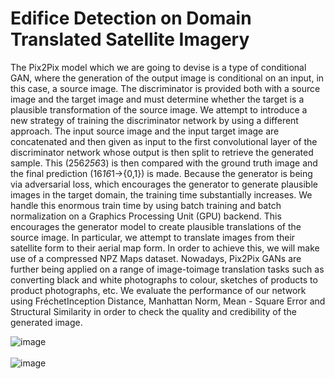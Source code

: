 # Edifice Detection on Domain Translated Satellite Imagery
The Pix2Pix model which we are going to devise is a type of conditional GAN, where the
generation of the output image is conditional on an input, in this case, a source image. The
discriminator is provided both with a source image and the target image and must determine
whether the target is a plausible transformation of the source image. We attempt to introduce a new
strategy of training the discriminator network by using a different approach. The input source image
and the input target image are concatenated and then given as input to the first convolutional layer
of the discriminator network whose output is then split to retrieve the generated sample. This
(256*256*3) is then compared with the ground truth image and the final prediction
(16*16*1→{0,1}) is made. Because the generator is being via adversarial loss, which encourages
the generator to generate plausible images in the target domain, the training time substantially
increases. We handle this enormous train time by using batch training and batch normalization on
a Graphics Processing Unit (GPU) backend. This encourages the generator model to create
plausible translations of the source image. In particular, we attempt to translate images from their
satellite form to their aerial map form. In order to achieve this, we will make use of a compressed
NPZ Maps dataset. Nowadays, Pix2Pix GANs are further being applied on a range of image-toimage translation tasks such as converting black and white photographs to colour, sketches of
products to product photographs, etc. We evaluate the performance of our network using FréchetInception Distance, Manhattan Norm, Mean - Square Error and Structural Similarity in order to
check the quality and credibility of the generated image.

![image](https://github.com/Srihari123456/Edifice-Detection-of-Domain-translated-Satellite-Imagery-Using-Generative-Adversarial-Networks/assets/43612273/4a0a268c-e91f-4ab1-bf2d-0beaac139c2f)
\
\
![image](https://github.com/Srihari123456/Edifice-Detection-on-Domain-translated-Satellite-Imagery/assets/43612273/cdaf9f02-75d7-4c41-bc7e-12c57e7de03f)
